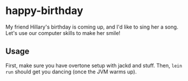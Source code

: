 # happy-birthday

My friend Hillary's birthday is coming up, and I'd like to sing her a song. Let's use our computer skills to make her smile!

## Usage

First, make sure you have overtone setup with jackd and stuff.
Then, `lein run` should get you dancing (once the JVM warms up).
